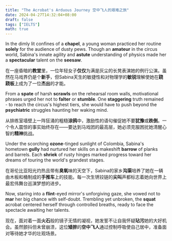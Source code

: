 ```yaml
---
title: "The Acrobat's Arduous Journey 空中飞人的艰难之旅"
date: 2024-04-27T14:32:04+08:00
draft: false
tags: ["IELTS"]
math: true
---
```


In the dimly lit confines of a **chapel**, a young woman practiced her routine **solely** for the audience of dusty pews. Though an **amateur** in the circus world, Sabina's innate agility and **astute** understanding of physics made her a **spectacular** talent on the **seesaw**.

在一座昏暗的**教堂**里，一位年轻女子**仅仅**为满是灰尘的长凳表演她的例行公演。虽然在马戏界仍是个**新手**，但Sabina天生的敏捷性和对物理学的**敏锐**理解使她在**跷跷板**上成为了一位**杰出**的才能。

From a **spate** of harsh **scrawls** on the rehearsal room walls, motivational phrases urged her not to **falter** or **stumble**. One **staggering** truth remained - to reach the circus's highest tiers, she would have to push beyond the **psychiatric** struggles haunting her waking mind.

从排练室墙壁上一阵狂涌的粗糙**涂鸦**中，激励性的语句催促她不要**犹豫**或**跌倒**。一个令人震惊的事实始终存在——要达到马戏团的最高层，她必须克服困扰她清醒心智的**精神**挑战。

Under the scorching **ozone**-tinged sunlight of Colombia, Sabina's hometown **gully** had nurtured her skills on a makeshift **barrow** of planks and barrels. Each **shriek** of rusty hinges marked progress toward her dreams of touring the world's grandest stages.

在哥伦比亚阳光灼热且带有**臭氧**味的天空下，Sabina的家乡**沟渠**培养了她在一辆由木板和桶制成的**手推车**上的技能。每一次生锈铰链的**尖叫**声都标志着她向世界上最宏伟舞台巡演梦想的进步。

Now, staring into a **flint**-eyed mirror's unforgiving gaze, she vowed not to **mar** her big chance with self-doubt. Trembling yet unbroken, the **squat** acrobat centered herself through controlled breaths, ready to face the spectacle awaiting her talents.

现在，面对着一面**火石**般的镜子无情的凝视，她发誓不让自我怀疑**玷污**她的大好机会。虽然颤抖但未曾崩溃，这位**矮胖**的**空中飞人**通过控制呼吸使自己居中，准备面对等待她才华的壮观场景。
